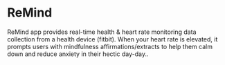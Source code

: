 # ReMind
 ReMind app provides real-time health & heart rate monitoring data collection from a health device (fitbit). When your heart rate is elevated, it prompts users with mindfulness affirmations/extracts  to help them calm down and reduce anxiety in their hectic day-day..
